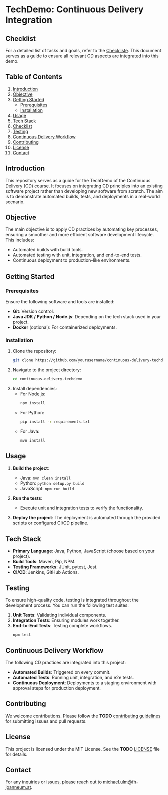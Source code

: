 # TechDemo: Continuous Delivery Integration

## Checklist
For a detailed list of tasks and goals, refer to the [Checkliste](./CHECKLIST.md). This document serves as a guide to ensure all relevant CD aspects are integrated into this demo.

## Table of Contents
1. [Introduction](#introduction)
2. [Objective](#objective)
3. [Getting Started](#getting-started)
   - [Prerequisites](#prerequisites)
   - [Installation](#installation)
4. [Usage](#usage)
5. [Tech Stack](#tech-stack)
6. [Checklist](#checklist)
7. [Testing](#testing)
8. [Continuous Delivery Workflow](#continuous-delivery-workflow)
9. [Contributing](#contributing)
10. [License](#license)
11. [Contact](#contact)

## Introduction
This repository serves as a guide for the TechDemo of the Continuous Delivery (CD) course. It focuses on integrating CD principles into an existing software project rather than developing new software from scratch. The aim is to demonstrate automated builds, tests, and deployments in a real-world scenario.

## Objective
The main objective is to apply CD practices by automating key processes, ensuring a smoother and more efficient software development lifecycle. This includes:
- Automated builds with build tools.
- Automated testing with unit, integration, and end-to-end tests.
- Continuous deployment to production-like environments.

## Getting Started

### Prerequisites
Ensure the following software and tools are installed:
- **Git**: Version control.
- **Java JDK / Python / Node.js**: Depending on the tech stack used in your project.
- **Docker** (optional): For containerized deployments.

### Installation
1. Clone the repository:
   ```bash
   git clone https://github.com/yourusername/continuous-delivery-techdemo.git
   ```
2. Navigate to the project directory:
   ```bash
   cd continuous-delivery-techdemo
   ```
3. Install dependencies:
   - For Node.js:
     ```bash
     npm install
     ```
   - For Python:
     ```bash
     pip install -r requirements.txt
     ```
   - For Java:
     ```bash
     mvn install
     ```

## Usage
1. **Build the project**: 
   - Java: `mvn clean install`
   - Python: `python setup.py build`
   - JavaScript: `npm run build`

2. **Run the tests**:
   - Execute unit and integration tests to verify the functionality.

3. **Deploy the project**: The deployment is automated through the provided scripts or configured CI/CD pipeline.

## Tech Stack
- **Primary Language**: Java, Python, JavaScript (choose based on your project).
- **Build Tools**: Maven, Pip, NPM.
- **Testing Frameworks**: JUnit, pytest, Jest.
- **CI/CD**: Jenkins, GitHub Actions.

## Testing
To ensure high-quality code, testing is integrated throughout the development process. You can run the following test suites:
1. **Unit Tests**: Validating individual components.
2. **Integration Tests**: Ensuring modules work together.
3. **End-to-End Tests**: Testing complete workflows.
   ```bash
   npm test
   ```

## Continuous Delivery Workflow
The following CD practices are integrated into this project:
- **Automated Builds**: Triggered on every commit.
- **Automated Tests**: Running unit, integration, and e2e tests.
- **Continuous Deployment**: Deployments to a staging environment with approval steps for production deployment.

## Contributing
We welcome contributions. Please follow the **TODO** [contributing guidelines](./CONTRIBUTING.md) for submitting issues and pull requests.

## License
This project is licensed under the MIT License. See the **TODO** [LICENSE](./LICENSE.md) file for details.

## Contact
For any inquiries or issues, please reach out to [michael.ulm@fh-joanneum.at](mailto:michael.ulm@fh-joanneum.at).
